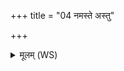+++
title = "04 नमस्ते अस्तु"

+++
<details><summary>मूलम् (WS)</summary>

नमस्ते अस्तु नारदानुष्ठु विदुषे वशा।  
कतमासां भीमतमा यामदत्त्वा पराभवेत् ॥ ५ ॥
</details>
